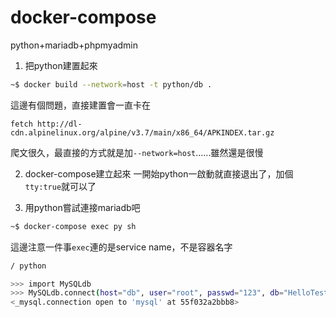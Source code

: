 # docker-compose
python+mariadb+phpmyadmin

1. 把python建置起來
```sh
~$ docker build --network=host -t python/db .
```
這邊有個問題，直接建置會一直卡在
```
fetch http://dl-cdn.alpinelinux.org/alpine/v3.7/main/x86_64/APKINDEX.tar.gz
```
爬文很久，最直接的方式就是加`--network=host`......雖然還是很慢

2. docker-compose建立起來
一開始python一啟動就直接退出了，加個`tty:true`就可以了

3. 用python嘗試連接mariadb吧 

```sh
~$ docker-compose exec py sh
```
這邊注意一件事`exec`連的是service name，不是容器名字
```sh
/ python
```
```sh
>>> import MySQLdb
>>> MySQLdb.connect(host="db", user="root", passwd="123", db="HelloTest")
<_mysql.connection open to 'mysql' at 55f032a2bbb8>
```